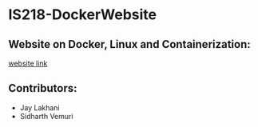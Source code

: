 # IS218-DockerWebsite

## Website on Docker, Linux and Containerization:
[website link](https://jaylakhani14.github.io/mywebsite/)

## Contributors:
- Jay Lakhani
- Sidharth Vemuri
